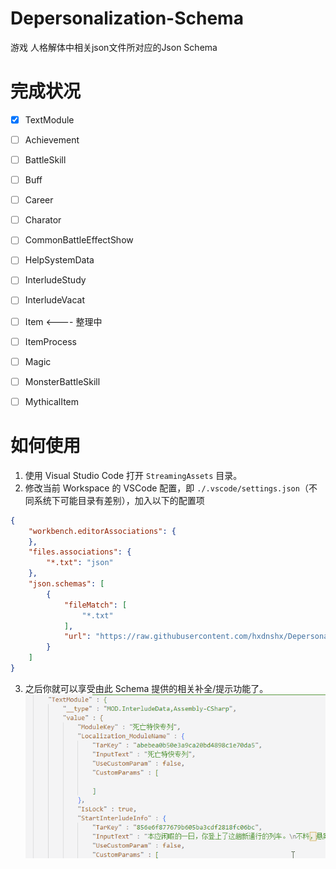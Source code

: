 # Depersonalization-Schema
游戏 人格解体中相关json文件所对应的Json Schema

# 完成状况

- [X] TextModule 
- [ ] Achievement
- [ ] BattleSkill
- [ ] Buff
- [ ] Career
- [ ] Charator
- [ ] CommonBattleEffectShow
- [ ] HelpSystemData
- [ ] InterludeStudy
- [ ] InterludeVacat
- [ ] Item <---- 整理中
- [ ] ItemProcess
- [ ] Magic
- [ ] MonsterBattleSkill
- [ ] MythicalItem


# 如何使用

1. 使用 Visual Studio Code 打开 `StreamingAssets` 目录。
2. 修改当前 Workspace 的 VSCode 配置，即 `./.vscode/settings.json`（不同系统下可能目录有差别），加入以下的配置项
```json
{
    "workbench.editorAssociations": {
    },
    "files.associations": {
        "*.txt": "json"
    },
    "json.schemas": [
        {
            "fileMatch": [
                "*.txt"
            ],
            "url": "https://raw.githubusercontent.com/hxdnshx/Depersonalization-Schema/main/segment.json"
        }
    ]
}
```
3. 之后你就可以享受由此 Schema 提供的相关补全/提示功能了。
![example](./images/example.gif)
